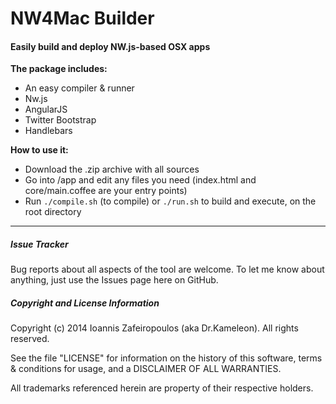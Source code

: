 # NW4Mac Builder

#### Easily build and deploy NW.js-based OSX apps

**The package includes:**

- An easy compiler & runner
- Nw.js
- AngularJS
- Twitter Bootstrap
- Handlebars


**How to use it:**

- Download the .zip archive with all sources
- Go into /app and edit any files you need (index.html and core/main.coffee are your entry points)
- Run `./compile.sh` (to compile) or `./run.sh` to build and execute, on the root directory

-----

##### Issue Tracker

Bug reports about all aspects of the tool are welcome. To let me know about anything, just use the Issues page here on GitHub.

##### Copyright and License Information

Copyright (c) 2014 Ioannis Zafeiropoulos (aka Dr.Kameleon). 
All rights reserved. 

See the file "LICENSE" for information on the history of this software, terms &
conditions for usage, and a DISCLAIMER OF ALL WARRANTIES.

All trademarks referenced herein are property of their respective holders.

